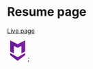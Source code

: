# Resume page 
[Live page](https://melrudealba.github.io/CV/)

 ![preview](https://github.com/adam-p/markdown-here/raw/master/src/common/images/icon48.png);
